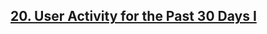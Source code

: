 <h2><a href="https://leetcode.com/problems/user-activity-for-the-past-30-days-i/?envType=study-plan&id=sql-i">20. User Activity for the Past 30 Days I